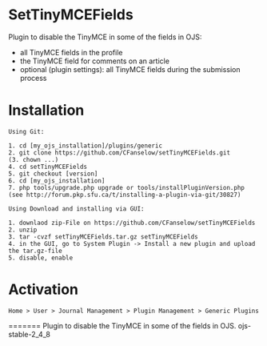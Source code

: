 # SetTinyMCEFields

Plugin to disable the TinyMCE in some of the fields in OJS:
- all TinyMCE fields in the profile
- the TinyMCE field for comments on an article
- optional (plugin settings): all TinyMCE fields during the submission process

# Installation

```
Using Git:

1. cd [my_ojs_installation]/plugins/generic
2. git clone https://github.com/CFanselow/setTinyMCEFields.git
(3. chown ...)
4. cd setTinyMCEFields
5. git checkout [version]
6. cd [my_ojs_installation]
7. php tools/upgrade.php upgrade or tools/installPluginVersion.php (see http://forum.pkp.sfu.ca/t/installing-a-plugin-via-git/30827)

Using Download and installing via GUI:

1. downlaod zip-File on https://github.com/CFanselow/setTinyMCEFields
2. unzip
3. tar -cvzf setTinyMCEFields.tar.gz setTinyMCEFields
4. in the GUI, go to System Plugin -> Install a new plugin and upload the tar.gz-file
5. disable, enable

```

# Activation

```
Home > User > Journal Management > Plugin Management > Generic Plugins
```
 
=======
Plugin to disable the TinyMCE in some of the fields in OJS. 
 ojs-stable-2_4_8
